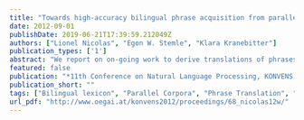 ```yaml
---
title: "Towards high-accuracy bilingual phrase acquisition from parallel corpora"
date: 2012-09-01
publishDate: 2019-06-21T17:39:59.212049Z
authors: ["Lionel Nicolas", "Egon W. Stemle", "Klara Kranebitter"]
publication_types: ['1']
abstract: "We report on on-going work to derive translations of phrases from parallel corpora. We describe an unsupervised and knowledge-free greedy-style process relying on innovative strategies for choosing and discarding candidate translations. This process manages to acquire multiple translations combining phrases of equal or different sizes. The preliminary evaluation performed confirms both its potential and its interest."
featured: false
publication: "*11th Conference on Natural Language Processing, KONVENS 2012, Empirical Methods in Natural Language Processing*"
publication_short: ""
tags: ["Bilingual lexicon", "Parallel Corpora", "Phrase Translation", "Unsupervised Learning"]
url_pdf: "http://www.oegai.at/konvens2012/proceedings/68_nicolas12w/"
---
```


